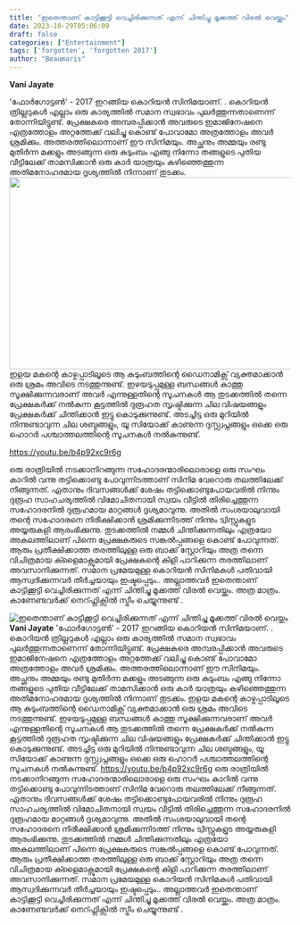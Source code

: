 ```yaml
---
title: "ഇതെന്താണ് കാട്ടിക്കൂട്ടി വെച്ചിരിക്കുന്നത് എന്ന് ചിന്തിച്ചു മൂക്കത്ത് വിരൽ വെയ്ക്കും"
date: 2023-10-29T05:06:09
draft: false
categories: ["Entertainment"]
tags: ['forgotten', 'forgotten 2017']
author: "Beaumaris"
---
```


<strong>Vani Jayate</strong>

'ഫോർഗോട്ടൺ' - 2017 ഇറങ്ങിയ കൊറിയൻ സിനിമയാണ്. . കൊറിയൻ ത്രില്ലറുകൾ എല്ലാം ഒരു കാര്യത്തിൽ സമാന സ്വഭാവം പുലർത്തുന്നതാണെന്ന് തോന്നിയിട്ടുണ്ട്. പ്രേക്ഷകരെ അമ്പരപ്പിക്കാൻ അവരുടെ ഇമാജിനേഷനെ എത്രത്തോളം അറ്റത്തേക്ക് വലിച്ചു കൊണ്ട് പോവാമോ അത്രത്തോളം അവർ ശ്രമിക്കും. അത്തരത്തിലൊന്നാണ് ഈ സിനിമയും. അച്ഛനും അമ്മയും രണ്ടു മുതിർന്ന മക്കളും അടങ്ങുന്ന ഒരു കുടുംബം എങ്ങു നിന്നോ തങ്ങളുടെ പുതിയ വീട്ടിലേക്ക് താമസിക്കാൻ ഒരു കാർ യാത്രയും കഴിഞ്ഞെത്തുന്ന അതിമനോഹരമായ ദൃശ്യത്തിൽ നിന്നാണ് തുടക്കം. <img class=" wp-image-427186 aligncenter" src="https://cdn.boolokam.com/articles/2023/10/fwfwfw-2.jpg" alt="" width="612" height="344" />ഇളയ മകന്റെ കാഴ്ചപ്പാടിലൂടെ ആ കുടുംബത്തിന്റെ ഡൈനാമിക്സ് വ്യക്തമാക്കാൻ ഒരു ശ്രമം അവിടെ നടത്തുന്നുണ്ട്. ഇഴയടുപ്പമുള്ള ബന്ധങ്ങൾ കാത്തു സൂക്ഷിക്കുന്നവരാണ് അവർ എന്നുള്ളതിന്റെ സൂചനകൾ ആ തുടക്കത്തിൽ തന്നെ പ്രേക്ഷകർക്ക് നൽകുന്ന കൂട്ടത്തിൽ ദുരൂഹത സൃഷ്ടിക്കുന്ന ചില വിഷയങ്ങളും പ്രേക്ഷകർക്ക് ചിന്തിക്കാൻ ഇട്ടു കൊടുക്കുന്നുണ്ട്. അടച്ചിട്ട ഒരു മുറിയിൽ നിന്നുണ്ടാവുന്ന ചില ശബ്ദങ്ങളും, യൂ സിയോക്ക് കാണുന്ന ദുസ്സ്വപ്നങ്ങളും ഒക്കെ ഒരു ഹൊറർ പശ്ചാത്തലത്തിന്റെ സൂചനകൾ നൽകുന്നുണ്ട്.

https://youtu.be/b4p92xc9r6g

ഒരു രാത്രിയിൽ നടക്കാനിറങ്ങുന്ന സഹോദരന്മാരിലൊരാളെ ഒരു സംഘം കാറിൽ വന്നു തട്ടിക്കൊണ്ടു പോവുന്നിടത്താണ് സിനിമ വേറൊരു തലത്തിലേക്ക് നീങ്ങുന്നത്. ഏതാനും ദിവസങ്ങൾക്ക് ശേഷം തട്ടിക്കൊണ്ടുപോയവരിൽ നിന്നും ദുരൂഹ സാഹചര്യത്തിൽ വിമോചിതനായി സ്വയം വീട്ടിൽ തിരിച്ചെത്തുന്ന സഹോദരനിൽ ദുരൂഹമായ മാറ്റങ്ങൾ ദൃശ്യമാവുന്നു. അതിൽ സംശയാലുവായി തന്റെ സഹോദരനെ നിരീക്ഷിക്കാൻ ശ്രമിക്കുന്നിടത്ത് നിന്നും ട്വിസ്റ്റുകളുട അയ്യരുകളി ആരംഭിക്കുന്നു. തുടക്കത്തിൽ നമ്മൾ ചിന്തിക്കുന്നതിലും എത്രയോ അകലത്തിലാണ് പിന്നെ പ്രേക്ഷകരുടെ സങ്കൽപ്പങ്ങളെ കൊണ്ട് പോവുന്നത്. ആരും പ്രതീക്ഷിക്കാത്ത തരത്തിലുള്ള ഒരു ബാക്ക് സ്റ്റോറിയും അത്ര തന്നെ വിചിത്രമായ ക്ളൈമാക്സുമായി പ്രേക്ഷകന്റെ കിളി പാറിക്കുന്ന തരത്തിലാണ് അവസാനിക്കുന്നത്. സമാന പ്രമേയമുള്ള കൊറിയൻ സിനിമകൾ പതിവായി ആസ്വദിക്കുന്നവർ തീർച്ചയായും ഇഷ്ടപ്പെടും.. അല്ലാത്തവർ ഇതെന്താണ് കാട്ടിക്കൂട്ടി വെച്ചിരിക്കുന്നത് എന്ന് ചിന്തിച്ചു മൂക്കത്ത് വിരൽ വെയ്ക്കും. അത്ര മാത്രം. കാണേണ്ടവർക്ക് നെറ്ഫ്ലിക്സിൽ സ്ട്രീം ചെയ്യുന്നുണ്ട് .


![ഇതെന്താണ് കാട്ടിക്കൂട്ടി വെച്ചിരിക്കുന്നത് എന്ന് ചിന്തിച്ചു മൂക്കത്ത് വിരൽ വെയ്ക്കും](https://cdn.boolokam.com/articles/2023/10/fwfwfw-2.jpg)**Vani Jayate** 'ഫോർഗോട്ടൺ' - 2017 ഇറങ്ങിയ കൊറിയൻ സിനിമയാണ്. . കൊറിയൻ ത്രില്ലറുകൾ എല്ലാം ഒരു കാര്യത്തിൽ സമാന സ്വഭാവം പുലർത്തുന്നതാണെന്ന് തോന്നിയിട്ടുണ്ട്. പ്രേക്ഷകരെ അമ്പരപ്പിക്കാൻ അവരുടെ ഇമാജിനേഷനെ എത്രത്തോളം അറ്റത്തേക്ക് വലിച്ചു കൊണ്ട് പോവാമോ അത്രത്തോളം അവർ ശ്രമിക്കും. അത്തരത്തിലൊന്നാണ് ഈ സിനിമയും. അച്ഛനും അമ്മയും രണ്ടു മുതിർന്ന മക്കളും അടങ്ങുന്ന ഒരു കുടുംബം എങ്ങു നിന്നോ തങ്ങളുടെ പുതിയ വീട്ടിലേക്ക് താമസിക്കാൻ ഒരു കാർ യാത്രയും കഴിഞ്ഞെത്തുന്ന അതിമനോഹരമായ ദൃശ്യത്തിൽ നിന്നാണ് തുടക്കം. ഇളയ മകന്റെ കാഴ്ചപ്പാടിലൂടെ ആ കുടുംബത്തിന്റെ ഡൈനാമിക്സ് വ്യക്തമാക്കാൻ ഒരു ശ്രമം അവിടെ നടത്തുന്നുണ്ട്. ഇഴയടുപ്പമുള്ള ബന്ധങ്ങൾ കാത്തു സൂക്ഷിക്കുന്നവരാണ് അവർ എന്നുള്ളതിന്റെ സൂചനകൾ ആ തുടക്കത്തിൽ തന്നെ പ്രേക്ഷകർക്ക് നൽകുന്ന കൂട്ടത്തിൽ ദുരൂഹത സൃഷ്ടിക്കുന്ന ചില വിഷയങ്ങളും പ്രേക്ഷകർക്ക് ചിന്തിക്കാൻ ഇട്ടു കൊടുക്കുന്നുണ്ട്. അടച്ചിട്ട ഒരു മുറിയിൽ നിന്നുണ്ടാവുന്ന ചില ശബ്ദങ്ങളും, യൂ സിയോക്ക് കാണുന്ന ദുസ്സ്വപ്നങ്ങളും ഒക്കെ ഒരു ഹൊറർ പശ്ചാത്തലത്തിന്റെ സൂചനകൾ നൽകുന്നുണ്ട്. https://youtu.be/b4p92xc9r6g ഒരു രാത്രിയിൽ നടക്കാനിറങ്ങുന്ന സഹോദരന്മാരിലൊരാളെ ഒരു സംഘം കാറിൽ വന്നു തട്ടിക്കൊണ്ടു പോവുന്നിടത്താണ് സിനിമ വേറൊരു തലത്തിലേക്ക് നീങ്ങുന്നത്. ഏതാനും ദിവസങ്ങൾക്ക് ശേഷം തട്ടിക്കൊണ്ടുപോയവരിൽ നിന്നും ദുരൂഹ സാഹചര്യത്തിൽ വിമോചിതനായി സ്വയം വീട്ടിൽ തിരിച്ചെത്തുന്ന സഹോദരനിൽ ദുരൂഹമായ മാറ്റങ്ങൾ ദൃശ്യമാവുന്നു. അതിൽ സംശയാലുവായി തന്റെ സഹോദരനെ നിരീക്ഷിക്കാൻ ശ്രമിക്കുന്നിടത്ത് നിന്നും ട്വിസ്റ്റുകളുട അയ്യരുകളി ആരംഭിക്കുന്നു. തുടക്കത്തിൽ നമ്മൾ ചിന്തിക്കുന്നതിലും എത്രയോ അകലത്തിലാണ് പിന്നെ പ്രേക്ഷകരുടെ സങ്കൽപ്പങ്ങളെ കൊണ്ട് പോവുന്നത്. ആരും പ്രതീക്ഷിക്കാത്ത തരത്തിലുള്ള ഒരു ബാക്ക് സ്റ്റോറിയും അത്ര തന്നെ വിചിത്രമായ ക്ളൈമാക്സുമായി പ്രേക്ഷകന്റെ കിളി പാറിക്കുന്ന തരത്തിലാണ് അവസാനിക്കുന്നത്. സമാന പ്രമേയമുള്ള കൊറിയൻ സിനിമകൾ പതിവായി ആസ്വദിക്കുന്നവർ തീർച്ചയായും ഇഷ്ടപ്പെടും.. അല്ലാത്തവർ ഇതെന്താണ് കാട്ടിക്കൂട്ടി വെച്ചിരിക്കുന്നത് എന്ന് ചിന്തിച്ചു മൂക്കത്ത് വിരൽ വെയ്ക്കും. അത്ര മാത്രം. കാണേണ്ടവർക്ക് നെറ്ഫ്ലിക്സിൽ സ്ട്രീം ചെയ്യുന്നുണ്ട് .
